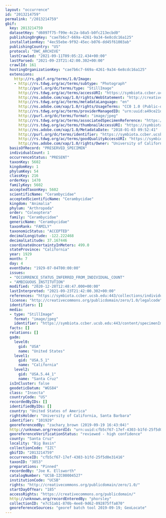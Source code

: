 ```yaml
---
layout: "occurrence"
id: "2013214759"
permalink: "/2013214759"
gbif:
  key: 2013214759
  datasetKey: "d6097f75-f99e-4c2a-b8a5-b0fc213ecbd0"
  publishingOrgKey: "cae7b6c7-669a-4261-9a34-6e8cdc16a125"
  installationKey: "4ec55ebe-9f92-45ec-b076-dd45f61003ab"
  publishingCountry: "US"
  protocol: "DWC_ARCHIVE"
  lastCrawled: "2021-09-11T09:05:22.434+00:00"
  lastParsed: "2021-09-23T21:42:00.302+00:00"
  crawlId: 161
  hostingOrganizationKey: "cae7b6c7-669a-4261-9a34-6e8cdc16a125"
  extensions:
    http://rs.gbif.org/terms/1.0/Image:
    - http://rs.tdwg.org/ac/terms/subtype: "Photograph"
      http://purl.org/dc/terms/type: "StillImage"
      http://rs.tdwg.org/ac/terms/accessURI: "https://symbiota.ccber.ucsb.edu:443/content/specimenImages/UCSB_IZC/UCSB-IZC00004/UCSB-IZC00004527_lg.jpg"
      http://ns.adobe.com/xap/1.0/rights/WebStatement: "http://creativecommons.org/publicdomain/zero/1.0/"
      http://rs.tdwg.org/ac/terms/metadataLanguage: "en"
      http://ns.adobe.com/xap/1.0/rights/UsageTerms: "CC0 1.0 (Public-domain)"
      http://rs.tdwg.org/ac/terms/providerManagedID: "urn:uuid:a49ce21d-849a-4de7-899b-c8debe9d80d5"
      http://purl.org/dc/terms/format: "image/jpeg"
      http://rs.tdwg.org/ac/terms/associatedSpecimenReference: "https://symbiota.ccber.ucsb.edu:443/collections/individual/index.php?occid=101929"
      http://rs.tdwg.org/ac/terms/thumbnailAccessURI: "https://symbiota.ccber.ucsb.edu:443/content/specimenImages/UCSB_IZC/UCSB-IZC00004/UCSB-IZC00004527_tn.jpg"
      http://ns.adobe.com/xap/1.0/MetadataDate: "2018-01-03 09:52:41"
      http://purl.org/dc/terms/identifier: "https://symbiota.ccber.ucsb.edu:443/content/specimenImages/UCSB_IZC/UCSB-IZC00004/UCSB-IZC00004527_lg.jpg"
      http://rs.tdwg.org/ac/terms/goodQualityAccessURI: "https://symbiota.ccber.ucsb.edu:443/content/specimenImages/UCSB_IZC/UCSB-IZC00004/UCSB-IZC00004527.jpg"
      http://ns.adobe.com/xap/1.0/rights/Owner: "University of California, Santa Barbara"
  basisOfRecord: "PRESERVED_SPECIMEN"
  individualCount: 1
  occurrenceStatus: "PRESENT"
  taxonKey: 5602
  kingdomKey: 1
  phylumKey: 54
  classKey: 216
  orderKey: 1470
  familyKey: 5602
  acceptedTaxonKey: 5602
  scientificName: "Cerambycidae"
  acceptedScientificName: "Cerambycidae"
  kingdom: "Animalia"
  phylum: "Arthropoda"
  order: "Coleoptera"
  family: "Cerambycidae"
  genericName: "Cerambycidae"
  taxonRank: "FAMILY"
  taxonomicStatus: "ACCEPTED"
  decimalLongitude: -122.222468
  decimalLatitude: 37.167446
  coordinateUncertaintyInMeters: 499.0
  stateProvince: "California"
  year: 1929
  month: 7
  day: 4
  eventDate: "1929-07-04T00:00:00"
  issues:
  - "OCCURRENCE_STATUS_INFERRED_FROM_INDIVIDUAL_COUNT"
  - "AMBIGUOUS_INSTITUTION"
  modified: "2020-12-28T12:48:47.000+00:00"
  lastInterpreted: "2021-09-23T21:42:00.302+00:00"
  references: "https://symbiota.ccber.ucsb.edu:443/collections/individual/index.php?occid=101929"
  license: "http://creativecommons.org/publicdomain/zero/1.0/legalcode"
  identifiers: []
  media:
  - type: "StillImage"
    format: "image/jpeg"
    identifier: "https://symbiota.ccber.ucsb.edu:443/content/specimenImages/UCSB_IZC/UCSB-IZC00004/UCSB-IZC00004527_lg.jpg"
  facts: []
  relations: []
  gadm:
    level0:
      gid: "USA"
      name: "United States"
    level1:
      gid: "USA.5_1"
      name: "California"
    level2:
      gid: "USA.5.44_1"
      name: "Santa Cruz"
  isInCluster: false
  geodeticDatum: "WGS84"
  class: "Insecta"
  countryCode: "US"
  recordedByIDs: []
  identifiedByIDs: []
  country: "United States of America"
  rightsHolder: "University of California, Santa Barbara"
  identifier: "101929"
  georeferencedBy: "zachary_brown (2019-09-19 16:43:04)"
  http://unknown.org/recordId: "urn:uuid:cfb5cf67-17ef-4303-b1fd-25f5d0e31416"
  georeferenceVerificationStatus: "reviewed - high confidence"
  county: "Santa Cruz"
  locality: "Big Basin"
  collectionCode: "IZC"
  gbifID: "2013214759"
  occurrenceID: "cfb5cf67-17ef-4303-b1fd-25f5d0e31416"
  taxonID: "3853"
  preparations: "Pinned"
  recordedBy: "Joe K. Ellsworth"
  catalogNumber: "UCSB-IZC00004527"
  institutionCode: "UCSB"
  rights: "http://creativecommons.org/publicdomain/zero/1.0/"
  startDayOfYear: "185"
  accessRights: "https://creativecommons.org/publicdomain/"
  http://unknown.org/recordEnteredBy: "phorsley"
  collectionID: "e7c51ab1-870b-4ee8-9d62-092875ffa870"
  georeferenceSources: "georef batch tool 2019-09-19; GeoLocate"
---
```

